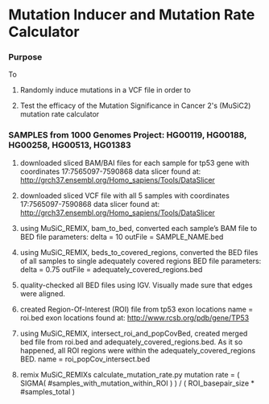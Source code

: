 # Mutation Inducer and Mutation Rate Calculator

### Purpose

To

1. Randomly induce mutations in a VCF file in order to

2. Test the efficacy of the Mutation Significance in Cancer 2's (MuSiC2) mutation rate calculator

### SAMPLES from 1000 Genomes Project: HG00119, HG00188, HG00258, HG00513, HG01383


1. downloaded sliced BAM/BAI files for each sample for tp53 gene with coordinates 17:7565097-7590868
	data slicer found at: http://grch37.ensembl.org/Homo_sapiens/Tools/DataSlicer

2. downloaded sliced VCF file with all 5 samples with coordinates 17:7565097-7590868
	data slicer found at: http://grch37.ensembl.org/Homo_sapiens/Tools/DataSlicer

3. using MuSiC_REMIX, bam_to_bed, converted each sample’s BAM file to BED file
	parameters: delta = 10 outFile = SAMPLE_NAME.bed

4. using MuSiC_REMIX, beds_to_covered_regions, converted the BED files of all samples to single adequately covered regions BED file
	parameters: delta = 0.75 outFile = adequately_covered_regions.bed

5. quality-checked all BED files using IGV. Visually made sure that edges were aligned.

6. created Region-Of-Interest (ROI) file from tp53 exon locations
	name = roi.bed
	exon locations found at: http://www.rcsb.org/pdb/gene/TP53

7. using MuSiC_REMIX, intersect_roi_and_popCovBed, created merged bed file from roi.bed and adequately_covered_regions.bed. As it so happened, all ROI regions were within the adequately_covered_regions BED.
	name = roi_popCov_intersect.bed

8. remix MuSiC_REMIXs calculate_mutation_rate.py
	mutation rate = ( SIGMA( #samples_with_mutation_within_ROI ) ) / ( ROI_basepair_size * #samples_total )
